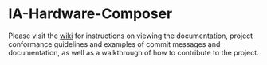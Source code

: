 # IA-Hardware-Composer

Please visit the [wiki](https://github.com/intel/IA-Hardware-Composer/wiki)
for instructions on viewing the documentation, project
conformance guidelines and examples of commit messages and documentation,
as well as a walkthrough of how to contribute to the project.
